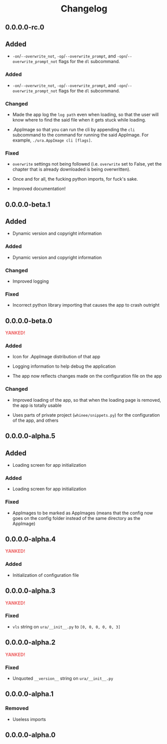 
<h1 align="center" style="font-weight: bold">
    Changelog
</h1>

<h2 id="0-0-0-0-2-0">0.0.0.0-rc.0</h2>

## Added

- `-on`/`--overwrite_not`, `-op`/`--overwrite_prompt`, and `-opn`/`--overwrite_prompt_not` flags for the `dl` subcommand.



<h3 id="0-0-0-0-2-0-added">Added</h3>

- `-on`/`--overwrite_not`, `-op`/`--overwrite_prompt`, and `-opn`/`--overwrite_prompt_not` flags for the `dl` subcommand.

<h3 id="0-0-0-0-2-0-changed">Changed</h3>

- Made the app log the `log path` even when loading, so that the user will know where to find the said file when it gets stuck while loading.

- .AppImage so that you can run the cli by appending the `cli` subcommand to the command for running the said AppImage. For example, `./ura.AppImage cli [flags]`.

<h3 id="0-0-0-0-2-0-fixed">Fixed</h3>

- `overwrite` settings not being followed (i.e. `overwrite` set to False, yet the chapter that is already downloaded is being overwritten).

- Once and for all, the fucking python imports, for fuck's sake.

- Improved documentation!

<h2 id="0-0-0-0-1-1">0.0.0.0-beta.1</h2>

## Added

- Dynamic version and copyright information



<h3 id="0-0-0-0-1-1-added">Added</h3>

- Dynamic version and copyright information

<h3 id="0-0-0-0-1-1-changed">Changed</h3>

- Improved logging

<h3 id="0-0-0-0-1-1-fixed">Fixed</h3>

- Incorrect python library importing that causes the app to crash outright

<h2 id="0-0-0-0-1-0">0.0.0.0-beta.0</h2>

<b><font color="#ED5E5E">YANKED!</font></b>



<h3 id="0-0-0-0-1-0-added">Added</h3>

- Icon for .AppImage distribution of that app

- Logging information to help debug the application

- The app now reflects changes made on the configuration file on the app

<h3 id="0-0-0-0-1-0-changed">Changed</h3>

- Improved loading of the app, so that when the loading page is removed, the app is totally usable

- Uses parts of private project (`whinee/snippets.py`) for the configuration of the app, and others

<h2 id="0-0-0-0-0-5">0.0.0.0-alpha.5</h2>

## Added

- Loading screen for app initialization



<h3 id="0-0-0-0-0-5-added">Added</h3>

- Loading screen for app initialization

<h3 id="0-0-0-0-0-5-fixed">Fixed</h3>

- AppImages to be marked as AppImages (means that the config now goes on the config folder instead of the same directory as the AppImage)

<h2 id="0-0-0-0-0-4">0.0.0.0-alpha.4</h2>

<b><font color="#ED5E5E">YANKED!</font></b>



<h3 id="0-0-0-0-0-4-added">Added</h3>

- Initialization of configuration file

<h2 id="0-0-0-0-0-3">0.0.0.0-alpha.3</h2>

<b><font color="#ED5E5E">YANKED!</font></b>



<h3 id="0-0-0-0-0-3-fixed">Fixed</h3>

- `vls` string on `ura/__init__.py` to `[0, 0, 0, 0, 0, 3]`

<h2 id="0-0-0-0-0-2">0.0.0.0-alpha.2</h2>

<b><font color="#ED5E5E">YANKED!</font></b>



<h3 id="0-0-0-0-0-2-fixed">Fixed</h3>

- Unquoted `__version__` string on `ura/__init__.py`

<h2 id="0-0-0-0-0-1">0.0.0.0-alpha.1</h2>

<h3 id="0-0-0-0-0-1-removed">Removed</h3>

- Useless imports

<h2 id="0-0-0-0-0-0">0.0.0.0-alpha.0</h2>